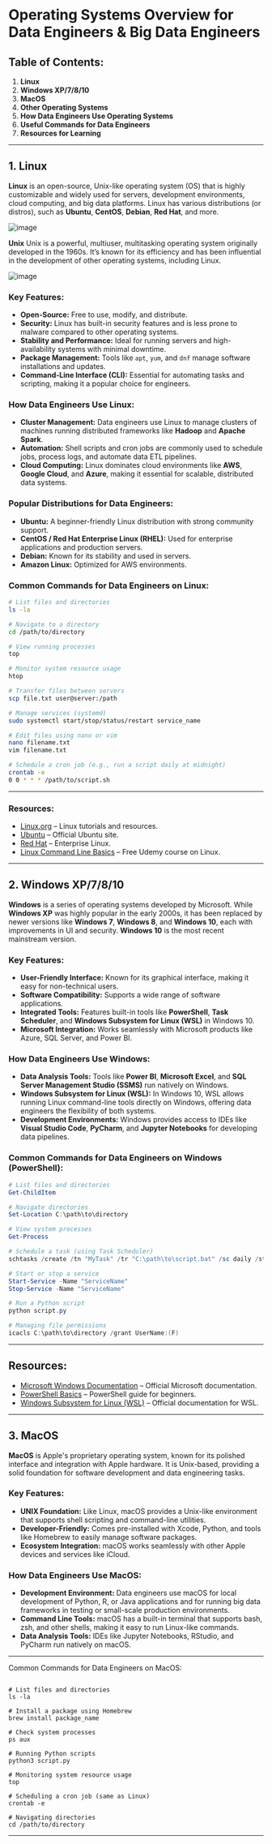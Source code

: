# Operating Systems Overview for Data Engineers & Big Data Engineers

## Table of Contents:
1. **Linux**
2. **Windows XP/7/8/10**
3. **MacOS**
4. **Other Operating Systems**
5. **How Data Engineers Use Operating Systems**
6. **Useful Commands for Data Engineers**
7. **Resources for Learning**

---

## 1. **Linux**

**Linux** is an open-source, Unix-like operating system (OS) that is highly customizable and widely used for servers, development environments, cloud computing, and big data platforms. Linux has various distributions (or distros), such as **Ubuntu**, **CentOS**, **Debian**, **Red Hat**, and more.

![image](https://github.com/user-attachments/assets/9db6c90b-e598-4a96-84c0-d2a5e789bbac)

**Unix** Unix is a powerful, multiuser, multitasking operating system originally developed in the 1960s. It’s known for its efficiency and has been influential in the development of other operating systems, including Linux.

![image](https://github.com/user-attachments/assets/5a864265-42b1-4c74-b6de-e8e2fed4dcbb)

### Key Features:
- **Open-Source:** Free to use, modify, and distribute.
- **Security:** Linux has built-in security features and is less prone to malware compared to other operating systems.
- **Stability and Performance:** Ideal for running servers and high-availability systems with minimal downtime.
- **Package Management:** Tools like `apt`, `yum`, and `dnf` manage software installations and updates.
- **Command-Line Interface (CLI):** Essential for automating tasks and scripting, making it a popular choice for engineers.

### How Data Engineers Use Linux:
- **Cluster Management:** Data engineers use Linux to manage clusters of machines running distributed frameworks like **Hadoop** and **Apache Spark**.
- **Automation:** Shell scripts and cron jobs are commonly used to schedule jobs, process logs, and automate data ETL pipelines.
- **Cloud Computing:** Linux dominates cloud environments like **AWS**, **Google Cloud**, and **Azure**, making it essential for scalable, distributed data systems.

### Popular Distributions for Data Engineers:
- **Ubuntu:** A beginner-friendly Linux distribution with strong community support.
- **CentOS / Red Hat Enterprise Linux (RHEL):** Used for enterprise applications and production servers.
- **Debian:** Known for its stability and used in servers.
- **Amazon Linux:** Optimized for AWS environments.

### Common Commands for Data Engineers on Linux:
```bash
# List files and directories
ls -la

# Navigate to a directory
cd /path/to/directory

# View running processes
top

# Monitor system resource usage
htop

# Transfer files between servers
scp file.txt user@server:/path

# Manage services (systemd)
sudo systemctl start/stop/status/restart service_name

# Edit files using nano or vim
nano filename.txt
vim filename.txt

# Schedule a cron job (e.g., run a script daily at midnight)
crontab -e
0 0 * * * /path/to/script.sh
```
---

### Resources:
- [Linux.org](https://www.linux.org) – Linux tutorials and resources.
- [Ubuntu](https://ubuntu.com) – Official Ubuntu site.
- [Red Hat](https://www.redhat.com) – Enterprise Linux.
- [Linux Command Line Basics](https://www.udemy.com/course/linux-command-line-basics/) – Free Udemy course on Linux.

---

## 2. **Windows XP/7/8/10**

**Windows** is a series of operating systems developed by Microsoft. While **Windows XP** was highly popular in the early 2000s, it has been replaced by newer versions like **Windows 7**, **Windows 8**, and **Windows 10**, each with improvements in UI and security. **Windows 10** is the most recent mainstream version.

### Key Features:
- **User-Friendly Interface:** Known for its graphical interface, making it easy for non-technical users.
- **Software Compatibility:** Supports a wide range of software applications.
- **Integrated Tools:** Features built-in tools like **PowerShell**, **Task Scheduler**, and **Windows Subsystem for Linux (WSL)** in Windows 10.
- **Microsoft Integration:** Works seamlessly with Microsoft products like Azure, SQL Server, and Power BI.

### How Data Engineers Use Windows:
- **Data Analysis Tools:** Tools like **Power BI**, **Microsoft Excel**, and **SQL Server Management Studio (SSMS)** run natively on Windows.
- **Windows Subsystem for Linux (WSL):** In Windows 10, WSL allows running Linux command-line tools directly on Windows, offering data engineers the flexibility of both systems.
- **Development Environments:** Windows provides access to IDEs like **Visual Studio Code**, **PyCharm**, and **Jupyter Notebooks** for developing data pipelines.

### Common Commands for Data Engineers on Windows (PowerShell):
```powershell
# List files and directories
Get-ChildItem

# Navigate directories
Set-Location C:\path\to\directory

# View system processes
Get-Process

# Schedule a task (using Task Scheduler)
schtasks /create /tn "MyTask" /tr "C:\path\to\script.bat" /sc daily /st 00:00

# Start or stop a service
Start-Service -Name "ServiceName"
Stop-Service -Name "ServiceName"

# Run a Python script
python script.py

# Managing file permissions
icacls C:\path\to\directory /grant UserName:(F)

```
---

## Resources:

- [Microsoft Windows Documentation](https://docs.microsoft.com/en-us/windows/) – Official Microsoft documentation.
- [PowerShell Basics](https://docs.microsoft.com/en-us/powershell/scripting/overview?view=powershell-7.1) – PowerShell guide for beginners.
- [Windows Subsystem for Linux (WSL)](https://docs.microsoft.com/en-us/windows/wsl/) – Official documentation for WSL.

---

## 3. **MacOS**

**MacOS** is Apple's proprietary operating system, known for its polished interface and integration with Apple hardware. It is Unix-based, providing a solid foundation for software development and data engineering tasks.

### Key Features:
- **UNIX Foundation:** Like Linux, macOS provides a Unix-like environment that supports shell scripting and command-line utilities.
- **Developer-Friendly:** Comes pre-installed with Xcode, Python, and tools like Homebrew to easily manage software packages.
- **Ecosystem Integration:** macOS works seamlessly with other Apple devices and services like iCloud.
  
### How Data Engineers Use MacOS:
- **Development Environment:** Data engineers use macOS for local development of Python, R, or Java applications and for running big data frameworks in testing or small-scale production environments.
- **Command Line Tools:** macOS has a built-in terminal that supports bash, zsh, and other shells, making it easy to run Linux-like commands.
- **Data Analysis Tools:** IDEs like Jupyter Notebooks, RStudio, and PyCharm run natively on macOS.

---

Common Commands for Data Engineers on MacOS:

```

# List files and directories
ls -la

# Install a package using Homebrew
brew install package_name

# Check system processes
ps aux

# Running Python scripts
python3 script.py

# Monitoring system resource usage
top

# Scheduling a cron job (same as Linux)
crontab -e

# Navigating directories
cd /path/to/directory

```
---


